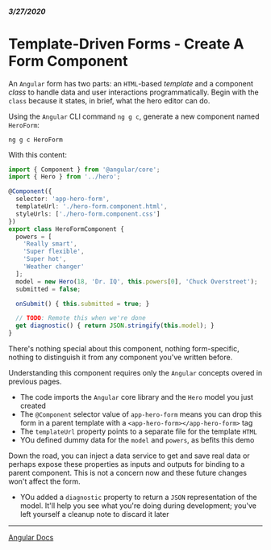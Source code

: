 ##### 3/27/2020
# Template-Driven Forms - Create A Form Component
An `Angular` form has two parts:  an `HTML`-based _template_ and a component _class_ to handle data and user interactions programmatically.  Begin with the `class` because it states, in brief, what the hero editor can do.

Using the `Angular` CLI command `ng g c`, generate a new component named `HeroForm`:

```
ng g c HeroForm
```

With this content:

```ts
import { Component } from '@angular/core';
import { Hero } from '../hero';

@Component({
  selector: 'app-hero-form',
  templateUrl: './hero-form.component.html',
  styleUrls: ['./hero-form.component.css']
})
export class HeroFormComponent {
  powers = [
    'Really smart',
    'Super flexible',
    'Super hot',
    'Weather changer'
  ];
  model = new Hero(18, 'Dr. IQ', this.powers[0], 'Chuck Overstreet');
  submitted = false;

  onSubmit() { this.submitted = true; }

  // TODO: Remote this when we're done
  get diagnostic() { return JSON.stringify(this.model); }
}
```

There's nothing special about this component, nothing form-specific, nothing to distinguish it from any component you've written before.

Understanding this component requires only the `Angular` concepts overed in previous pages.
  * The code imports the `Angular` core library and the `Hero` model you just created
  * The `@Component` selector value of `app-hero-form` means you can drop this form in a parent template with a `<app-hero-form></app-hero-form>` tag
  * The `templateUrl` property points to a separate file for the template `HTML`
  * YOu defined dummy data for the `model` and `powers`, as befits this demo

Down the road, you can inject a data service to get and save real data or perhaps expose these properties as inputs and outputs for binding to a parent component.  This is not a concern now and these future changes won't affect the form.
  * YOu added a `diagnostic` property to return a `JSON` representation of the model.  It'll help you see what you're doing during development; you've left yourself a cleanup note to discard it later

---

[Angular Docs](https://angular.io/guide/forms#create-the-hero-model-class)